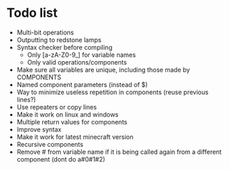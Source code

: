# Todo list

- Multi-bit operations
- Outputting to redstone lamps
- Syntax checker before compiling
  - Only [a-zA-Z0-9\_] for variable names
  - Only valid operations/components
- Make sure all variables are unique, including those made by COMPONENTS
- Named component parameters (instead of $)
- Way to minimize useless repetition in components (reuse previous lines?)
- Use repeaters or copy lines
- Make it work on linux and windows
- Multiple return values for components
- Improve syntax
- Make it work for latest minecraft version
- Recursive components
- Remove # from variable name if it is being called again from a different component (dont do a#0#1#2)

